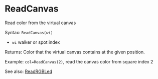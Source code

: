 # ReadCanvas

Read color from the virtual canvas

Syntax: `ReadCanvas(wi)`

* `wi` walker or spot index 

Returns: Color that the virtual canvas contains at the given position.

Example: `col=ReadCanvas(2)`, read the canvas color from square index 2

See also: [ReadRGBLed](/api-native-functions/readrgbled.md)

